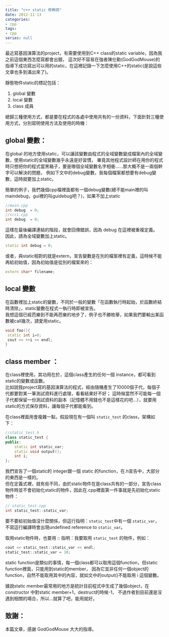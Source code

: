 ```yaml
---
title: "c++ static 修飾詞"
date: 2012-11-13
categories:
- cpp
tags:
- cpp
series: null
---
```


最近寫基因演算法的project，有需要使用到C++ class的static variable，因為我之前這個東西怎麼寫都會出錯，
這次好不容易在強者陳仕勳(GodGodMouse)的指導下成功寫出可以用的static，在這裡記錄一下怎麼使用C++的static(是說這些文章也多到滿出來了)。  
<!--more-->

靜態物件static的標記包括：
1. global 變數
2. local 變數
3. class 成員

總歸三種使用方式，都是要在程式的各處中使用共有的一份資料，下面針對三種使用方式，分別寫明使用方法及使用的時機：   

## global 變數：

在global 的地方使用static，可以讓該變數由程式的全域變數變成檔案內的全域變數，使用static的全域變數幾乎永遠是好習慣，
畢竟其他程式設計師在用你的程式時只想把你的程式當黑箱子，要是哪個全域變數名字相衝……那大概不是一兩個幹字可以解決的問題，
例如下文中的debug變數，我每個檔案都想要有debug變數，這時就要加上static。  

簡單的例子，我們幾個cpp檔裡面都有一個debug變數(總不能main裡的叫maindebug，gui裡的叫guidebug吧？)，如果不加上static   
```cpp
//main.cpp
int debug  = 0; 
//src1.cpp
int debug  = 0; 
```
這樣在最後編譯連結的階段，就會回傳錯誤，因為 debug 在這裡被重複定義。  
因此，請為全域變數加上static。  
```cpp
static int debug = 0;
```
或者，與static相對的就是extern，宣告變數是在別的檔案裡有定義，這時候不能再給初始值，因為初始值是從別的檔案來的：   
```cpp
extern char* filename;
```

## local 變數

在函數裡加上static的變數，不同於一般的變數「在函數執行時起始，於函數終結時清除」，static變數在程式一執行時即被宣告。  
我想這個已經芭樂到不能再芭樂的地步了，例子也不勝枚舉，如果我們要輸出某函數被call幾次，請愛用static。   
```cpp
void foo(){
 static int i=0;
 cout << ++i << endl;
}
```

## class member ：

在class裡使用，其功用在於，這個class產生的任何一個 instance，都可看到static的變數或函數。  
比如說我project寫的基因演算法的程式，經由隨機產生了10000個子代，每個子代都要對某一筆測試資料進行處理，看看結果好不好；
這時候當然不可能每一個子代都保留一份測試資料的副本（記憶體不用錢也不是這樣花的吧…），就要用static的方式保存資料，讓每個子代都能看到。  

在class裡面用會複雜一點，假設現在有一個叫 `static_test` 的class，架構如下：   
```cpp
//static_test.h
class static_test { 
public:
    static int static_var;
    static void output();
    int i;
};
```
我們宣告了一個static的 integer跟一個 static 的function，在.h宣告中，大部分的東西是一樣的。  
但在定義式裡，就有些不同，由於static物件在是class共有的一部分，宣告class物件時並不會初始化static的物件，因此在.cpp裡面第一件事就是先初始化static物件：   
```cpp
// static_test.cpp
int static_test::static_var;
```
要不要給初始值沒什麼關係，但這行指明：`static_test`中有一個 `static_var`，不寫這行編譯時會出現undefined reference to `static_var`。 

取用static物件時，也要用  ::  指明：我要取用 `static_test` 的物件，例如：   
```cpp
cout << static_test::static_var << endl;
static_test::static_var = 10;
```

static function是類似的事情，每一個class都可以取用這個function，但static function裡面，只能用到static的member，
因為它並非任何一個object的function，自然不能取用其中的內容，就如文中的output()不能取用 i 這個變數。  

據說static member最常用的地方是統計目前程式中生成了幾個object，在 constructor 中對static member+1，destruct的時候-1，
不過作者到目前還是沒遇到相關的場合，所以…就算了吧，能用就好。  

## 致謝：

本篇文章，感謝 GodGodMouse 大大的指導。 